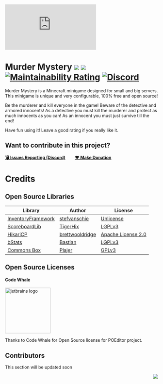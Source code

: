 ![](https://images.plugily.xyz/banner/display.php?id=MurderMystery)

# Murder Mystery [![](https://img.shields.io/badge/javadocs-latest-red.svg)](https://jd.plugily.xyz/apidocs/minecraft/murdermystery/) [![](https://img.shields.io/badge/wiki-click-blue.svg)](https://wiki.plajer.xyz/minecraft/murdermystery/index.php) [![Maintainability Rating](https://sonarcloud.io/api/project_badges/measure?project=Plugily-Projects_MurderMystery&metric=sqale_rating)](https://sonarcloud.io/dashboard?id=Plugily-Projects_MurderMystery) [![Discord](https://img.shields.io/discord/345628548716822530.svg?color=7289DA&label=discord)](https://discord.gg/UXzUdTP)
Murder Mystery is a Minecraft minigame designed for small and big servers. This minigame is unique and very configurable, 100% free and open source! 

Be the murderer and kill everyone in the game! Beware of the detective and armored innocents! As a detective you must kill the murderer and protect as much innocents as you can!
As an innocent you must just survive till the end!

Have fun using it! Leave a good rating if you really like it.

## Want to contribute in this project?
[**💣 Issues Reporting (Discord)**](https://discordapp.com/invite/UXzUdTP)        [**❤ Make Donation**](https://www.paypal.me/plugilyprojects)

# Credits
## Open Source Libraries
| Library                                                     | Author                                          | License                                                                    |
|-------------------------------------------------------------|-------------------------------------------------|----------------------------------------------------------------------------|
| [InventoryFramework](https://github.com/stefvanschie/IF/)   | [stefvanschie](https://github.com/stefvanschie) | [Unlicense](https://github.com/stefvanschie/IF/blob/master/LICENSE)        |
| [ScoreboardLib](https://github.com/TigerHix/ScoreboardLib/) | [TigerHix](https://github.com/TigerHix)         | [LGPLv3](https://github.com/TigerHix/ScoreboardLib/blob/master/LICENSE)    |
| [HikariCP](https://github.com/brettwooldridge/HikariCP)     | [brettwooldridge](https://github.com/brettwooldridge) | [Apache License 2.0](https://github.com/brettwooldridge/HikariCP/blob/dev/LICENSE) |
| [bStats](https://github.com/Bastian/bStats-Metrics)         | [Bastian](https://github.com/Bastian)           | [LGPLv3](https://github.com/Bastian/bStats-Metrics/blob/master/LICENSE)    |
| [Commons Box](https://github.com/Plajer/Commons-Box)        | [Plajer](https://github.com/Plajer)             | [GPLv3](https://github.com/Plajer/Commons-Box/blob/master/LICENSE.md)      |
## Open Source Licenses
#### Code Whale
<img src="https://poeditor.com/public/images/logo/logo_head_500_transparent.png" alt="jetbrains logo" width="150"/>

Thanks to Code Whale for Open Source license for POEditor project.
## Contributors
This section will be updated soon

<img align="right" src="https://i.imgur.com/BAHeLR2.png">

